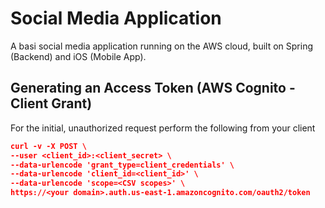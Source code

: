 # Social Media Application
A basi social media application running on the AWS cloud, built on Spring (Backend) and iOS (Mobile App).


## Generating an Access Token (AWS Cognito - Client Grant)

For the initial, unauthorized request perform the following from your client
```json
curl -v -X POST \
--user <client_id>:<client_secret> \
--data-urlencode 'grant_type=client_credentials' \
--data-urlencode 'client_id=<client_id>' \
--data-urlencode 'scope=<CSV scopes>' \
https://<your domain>.auth.us-east-1.amazoncognito.com/oauth2/token
```
